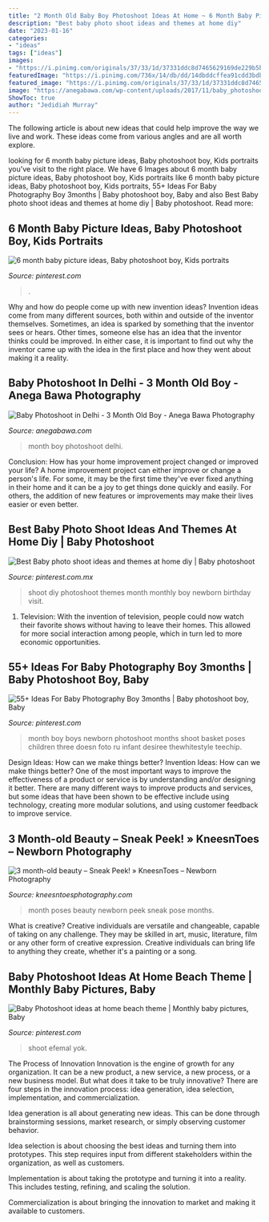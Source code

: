```yaml
---
title: "2 Month Old Baby Boy Photoshoot Ideas At Home ~ 6 Month Baby Picture Ideas, Baby Photoshoot Boy, Kids Portraits"
description: "Best baby photo shoot ideas and themes at home diy"
date: "2023-01-16"
categories:
- "ideas"
tags: ["ideas"]
images:
- "https://i.pinimg.com/originals/37/33/1d/37331ddc8d7465629169de229b5b0b86.jpg"
featuredImage: "https://i.pinimg.com/736x/14/db/dd/14dbddcffea91cdd3bdb0d8b9abdcd66.jpg"
featured_image: "https://i.pinimg.com/originals/37/33/1d/37331ddc8d7465629169de229b5b0b86.jpg"
image: "https://anegabawa.com/wp-content/uploads/2017/11/baby_photoshoot_delhi_3_month_old_boy_anega_bawa_photography_003.jpg"
ShowToc: true
author: "Jedidiah Murray"
---
```



The following article is about new ideas that could help improve the way we live and work. These ideas come from various angles and are all worth explore.

	

		
looking for 6 month baby picture ideas, Baby photoshoot boy, Kids portraits you've visit to the right place. We have 6 Images about 6 month baby picture ideas, Baby photoshoot boy, Kids portraits like 6 month baby picture ideas, Baby photoshoot boy, Kids portraits, 55+ Ideas For Baby Photography Boy 3months | Baby photoshoot boy, Baby and also Best Baby photo shoot ideas and themes at home diy | Baby photoshoot. Read more:
		
    
## 6 Month Baby Picture Ideas, Baby Photoshoot Boy, Kids Portraits

<img loading=lazy src="https://i.pinimg.com/originals/0a/ac/04/0aac048869fc8b16daeccb5e8cdd244b.jpg" onerror="this.onerror=null;this.src='https://tse1.mm.bing.net/th?id=OIP.BoYaPul4nfG4506nA6N35gHaLH&amp;pid=15.1';" alt="6 month baby picture ideas, Baby photoshoot boy, Kids portraits">

_Source: pinterest.com_

>. 

	

Why and how do people come up with new invention ideas?
Invention ideas come from many different sources, both within and outside of the inventor themselves. Sometimes, an idea is sparked by something that the inventor sees or hears. Other times, someone else has an idea that the inventor thinks could be improved. In either case, it is important to find out why the inventor came up with the idea in the first place and how they went about making it a reality.

    
## Baby Photoshoot In Delhi - 3 Month Old Boy - Anega Bawa Photography

<img loading=lazy src="https://anegabawa.com/wp-content/uploads/2017/11/baby_photoshoot_delhi_3_month_old_boy_anega_bawa_photography_003.jpg" onerror="this.onerror=null;this.src='https://tse2.mm.bing.net/th?id=OIP.cayfnzbOY1dSGEiu4ISyRAHaE7&amp;pid=15.1';" alt="Baby Photoshoot in Delhi - 3 Month Old Boy - Anega Bawa Photography">

_Source: anegabawa.com_

>month boy photoshoot delhi. 

	

Conclusion: How has your home improvement project changed or improved your life?
A home improvement project can either improve or change a person's life. For some, it may be the first time they've ever fixed anything in their home and it can be a joy to get things done quickly and easily. For others, the addition of new features or improvements may make their lives easier or even better.

    
## Best Baby Photo Shoot Ideas And Themes At Home Diy | Baby Photoshoot

<img loading=lazy src="https://i.pinimg.com/736x/14/db/dd/14dbddcffea91cdd3bdb0d8b9abdcd66.jpg" onerror="this.onerror=null;this.src='https://tse1.mm.bing.net/th?id=OIP.-Qgp-WI3doqcccjpHHhC-gHaHa&amp;pid=15.1';" alt="Best Baby photo shoot ideas and themes at home diy | Baby photoshoot">

_Source: pinterest.com.mx_

>shoot diy photoshoot themes month monthly boy newborn birthday visit. 

	

1. Television: With the invention of television, people could now watch their favorite shows without having to leave their homes. This allowed for more social interaction among people, which in turn led to more economic opportunities.

    
## 55+ Ideas For Baby Photography Boy 3months | Baby Photoshoot Boy, Baby

<img loading=lazy src="https://i.pinimg.com/736x/d4/94/02/d49402532921353acf4f924e6f79040c.jpg" onerror="this.onerror=null;this.src='https://tse3.mm.bing.net/th?id=OIP.fCyKYj9ZSGDYBr_yiDe5lgAAAA&amp;pid=15.1';" alt="55+ Ideas For Baby Photography Boy 3months | Baby photoshoot boy, Baby">

_Source: pinterest.com_

>month boy boys newborn photoshoot months shoot basket poses children three doesn foto ru infant desiree thewhitestyle teechip. 

	

Design Ideas: How can we make things better?
Invention Ideas: How can we make things better?
One of the most important ways to improve the effectiveness of a product or service is by understanding and/or designing it better. There are many different ways to improve products and services, but some ideas that have been shown to be effective include using technology, creating more modular solutions, and using customer feedback to improve service.

    
## 3 Month-old Beauty – Sneak Peek! » KneesnToes – Newborn Photography

<img loading=lazy src="http://www.kneesntoesphotography.com/wp-content/uploads/2011/09/IMG_3098-Edit.jpg" onerror="this.onerror=null;this.src='https://tse3.mm.bing.net/th?id=OIP.VTDd2bcC27ZA30cWSlcNDgHaE8&amp;pid=15.1';" alt="3 month-old beauty – Sneak Peek! » KneesnToes – Newborn Photography">

_Source: kneesntoesphotography.com_

>month poses beauty newborn peek sneak pose months. 

	

What is creative?
Creative individuals are versatile and changeable, capable of taking on any challenge. They may be skilled in art, music, literature, film or any other form of creative expression. Creative individuals can bring life to anything they create, whether it's a painting or a song.

    
## Baby Photoshoot Ideas At Home Beach Theme | Monthly Baby Pictures, Baby

<img loading=lazy src="https://i.pinimg.com/originals/37/33/1d/37331ddc8d7465629169de229b5b0b86.jpg" onerror="this.onerror=null;this.src='https://tse1.mm.bing.net/th?id=OIP.4OSzmdJq51MnQEcdVEcegwHaFo&amp;pid=15.1';" alt="Baby Photoshoot ideas at home beach theme | Monthly baby pictures, Baby">

_Source: pinterest.com_

>shoot efemal yok. 

	

The Process of Innovation
Innovation is the engine of growth for any organization. It can be a new product, a new service, a new process, or a new business model. But what does it take to be truly innovative?
There are four steps in the innovation process: idea generation, idea selection, implementation, and commercialization.

Idea generation is all about generating new ideas. This can be done through brainstorming sessions, market research, or simply observing customer behavior.

Idea selection is about choosing the best ideas and turning them into prototypes. This step requires input from different stakeholders within the organization, as well as customers.

Implementation is about taking the prototype and turning it into a reality. This includes testing, refining, and scaling the solution.

Commercialization is about bringing the innovation to market and making it available to customers.

